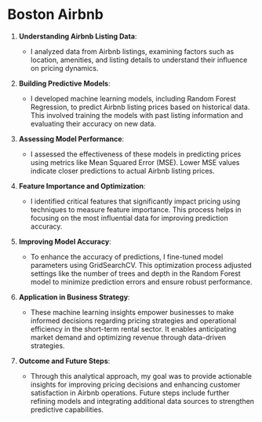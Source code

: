 # Boston Airbnb

1. **Understanding Airbnb Listing Data**:
   - I analyzed data from Airbnb listings, examining factors such as location, amenities, and listing details to understand their influence on pricing dynamics.

2. **Building Predictive Models**:
   - I developed machine learning models, including Random Forest Regression, to predict Airbnb listing prices based on historical data. This involved training the models with past listing information and evaluating their accuracy on new data.

3. **Assessing Model Performance**:
   - I assessed the effectiveness of these models in predicting prices using metrics like Mean Squared Error (MSE). Lower MSE values indicate closer predictions to actual Airbnb listing prices.

4. **Feature Importance and Optimization**:
   - I identified critical features that significantly impact pricing using techniques to measure feature importance. This process helps in focusing on the most influential data for improving prediction accuracy.

5. **Improving Model Accuracy**:
   - To enhance the accuracy of predictions, I fine-tuned model parameters using GridSearchCV. This optimization process adjusted settings like the number of trees and depth in the Random Forest model to minimize prediction errors and ensure robust performance.

6. **Application in Business Strategy**:
   - These machine learning insights empower businesses to make informed decisions regarding pricing strategies and operational efficiency in the short-term rental sector. It enables anticipating market demand and optimizing revenue through data-driven strategies.

7. **Outcome and Future Steps**:
   - Through this analytical approach, my goal was to provide actionable insights for improving pricing decisions and enhancing customer satisfaction in Airbnb operations. Future steps include further refining models and integrating additional data sources to strengthen predictive capabilities.



